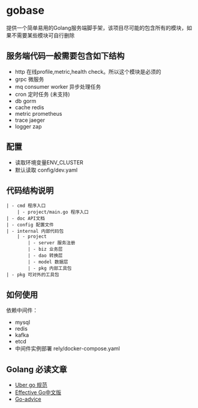 # gobase

提供一个简单易用的Golang服务端脚手架，该项目尽可能的包含所有的模块，如果不需要某些模块可自行删除

## 服务端代码一般需要包含如下结构
- http 在线profile,metric,health check。所以这个模块是必须的
- grpc 微服务 
- mq consumer worker 异步处理任务
- cron 定时任务 (未支持)
- db gorm
- cache redis
- metric prometheus 
- trace jaeger
- logger zap

## 配置
- 读取环境变量ENV_CLUSTER
- 默认读取 config/dev.yaml

## 代码结构说明
```
| - cmd 程序入口
    | - project/main.go 程序入口
| - doc API文档
| - config 配置文件
| - internal 内部代码包  
    | - project 
        | - server 服务注册
        | - biz 业务层
        | - dao 转换层 
        | - model 数据层
        | - pkg 内部工具包
| - pkg 可对外的工具包
```

## 如何使用
依赖中间件：
- mysql
- redis
- kafka
- etcd
- 中间件实例部署 rely/docker-compose.yaml

## Golang 必读文章
- [Uber go 规范](https://github.com/xxjwxc/uber_go_guide_cn)
- [Effective Go中文版](https://www.kancloud.cn/kancloud/effective/72199)
- [Go-advice](https://github.com/cristaloleg/go-advice/blob/49798ebacb18acfc70f240bf8609a227f8ac2622/README_ZH.md)